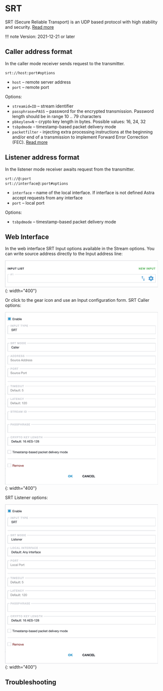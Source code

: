 # SRT

SRT (Secure Reliable Transport) is an UDP based protocol with high stability and security.
[Read more](/en/book/protocols/srt/)

!!! note
    Version: 2021-12-21 or later

## Caller address format

In the caller mode receiver sends request to the transmitter.

```
srt://host:port#options
```

- `host` – remote server address
- `port` – remote port

Options:

- `streamid=ID` – stream identifier
- `passphrase=PASS` – password for the encrypted transmission. Password length should be in range 10 .. 79 characters
- `pbkeylen=N` – crypto key length in bytes. Possible values: 16, 24, 32
- `tsbpdmode` – timestamp-based packet delivery mode
- `packetfilter` - injecting extra processing instructions at the beginning and/or end of a transmission to implement Forward Error Correction (FEC). [Read more](https://github.com/Haivision/srt/blob/master/docs/features/packet-filtering-and-fec.md)

## Listener address format

In the listener mode receiver awaits request from the transmitter.

```
srt://@:port
srt://interface@:port#options
```

- `interface` – name of the local interface. If interface is not defined Astra accept requests from any interface
- `port` – local port

Options:

- `tsbpdmode` – timestamp-based packet delivery mode

## Web Interface

In the web interface SRT Input options available in the Stream options. You can write source address directly to the Input address line:

![Input address](input-list.png){: width="400"}

Or click to the gear icon and use an Input configuration form. SRT Caller options:

![SRT Caller Input options](srt-caller.png){: width="400"}

SRT Listener options:

![SRT Listener Input options](srt-listener.png){: width="400"}

## Troubleshooting
